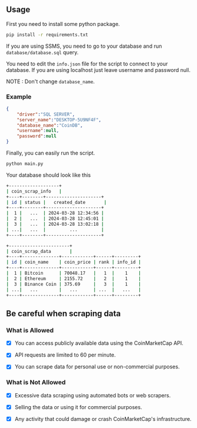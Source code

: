 ## Usage

First you need to install some python package.

```bash
pip install -r requirements.txt
```

If you are using SSMS, you need to go to your database and run ```database/database.sql``` query.

You need to edit the ```info.json``` file for the script to connect to your database. If you are using localhost just leave username and password null.

NOTE : Don't change ```database_name```.

### Example

```json
{
    "driver":"SQL SERVER",
    "server_name":"DESKTOP-5U9NF4F",
    "database_name":"CoinDB",
    "username":null,
    "password":null
}
```

Finally, you can easily run the script.

```bash
python main.py
```

Your database should look like this

```bash
+-------------------+
| coin_scrap_info   |
+----+--------+---------------------+
| id | status |   created_date       |
+----+--------+---------------------+
|  1 |   ...  | 2024-03-28 12:34:56 |
|  2 |   ...  | 2024-03-28 12:45:01 |
|  3 |   ...  | 2024-03-28 13:02:18 |
| ...|   ...  |         ...         |
+----+--------+---------------------+

+-----------------------+
| coin_scrap_data       |
+----+--------------+------------+------+---------+
| id | coin_name    | coin_price | rank | info_id |
+----+--------------+------------+------+---------+
|  1 | Bitcoin      | 70048.17   |   1  |    1    |
|  2 | Ethereum     | 2155.72    |   2  |    1    |
|  3 | Binance Coin | 375.69     |   3  |    1    |
| ...|   ...        |   ...      | ...  |   ...   |
+----+--------------+------------+------+---------+
```

## Be careful when scraping data

### What is Allowed

- [x] You can access publicly available data using the CoinMarketCap API.

- [x] API requests are limited to 60 per minute.

- [x] You can scrape data for personal use or non-commercial purposes.

### What is Not Allowed

- [x] Excessive data scraping using automated bots or web scrapers.

- [x] Selling the data or using it for commercial purposes.

- [x] Any activity that could damage or crash CoinMarketCap's infrastructure.
